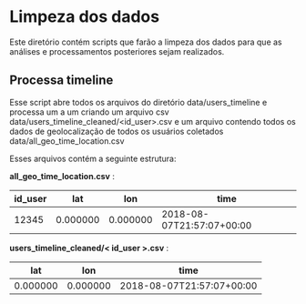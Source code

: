 # Limpeza dos dados

Este diretório contém scripts que farão a limpeza dos dados para que as análises e processamentos posteriores sejam realizados.

## Processa timeline
Esse script abre todos os arquivos do diretório data/users_timeline e processa um a um criando um arquivo csv data/users_timeline_cleaned/<id_user>.csv e um arquivo contendo todos os dados de geolocalização de todos os usuários coletados data/all_geo_time_location.csv

Esses arquivos contém a seguinte estrutura:

**all_geo_time_location.csv** :

id_user | lat | lon | time
--- | --- | --- | ---
12345 | 0.000000 | 0.000000 | 2018-08-07T21:57:07+00:00


**users_timeline_cleaned/< id_user >.csv** :

lat | lon | time
--- | --- | ---
0.000000 | 0.000000 | 2018-08-07T21:57:07+00:00
